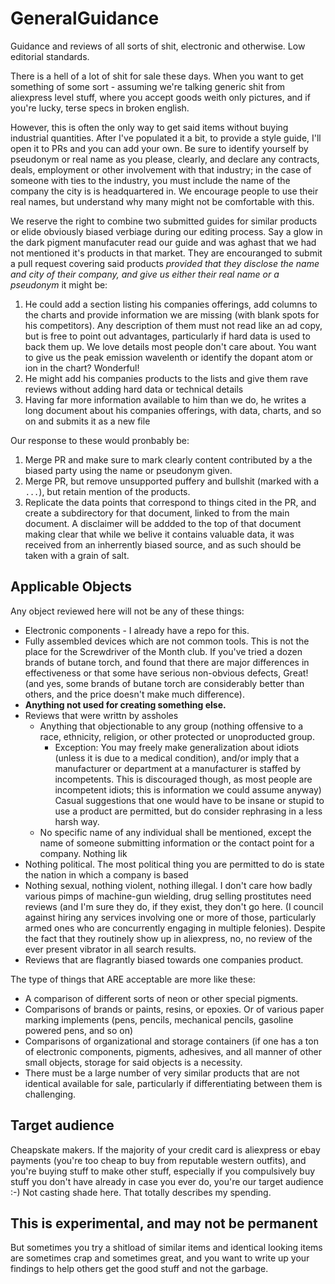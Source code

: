 # GeneralGuidance
Guidance and reviews of all sorts of shit, electronic and otherwise. Low editorial standards. 


There is a hell of a lot of shit for sale these days. When you want to get something of some sort - assuming we're talking generic shit from aliexpress level stuff, where you accept goods weith only pictures, and if you're lucky, terse specs in broken english. 

However, this is often the only way to get said items without buying industrial quantities. After I've populated it a bit, to provide a style guide, I'll open it to PRs and you can add your own. Be sure to identify yourself by pseudonym or real name as you please, clearly, and declare any contracts, deals, employment or other involvement with that industry; in the case of someone with ties to the industry, you must include the name of the company the city is is headquartered in. We encourage people to use their real names, but understand why many might not be comfortable with this. 

 We reserve the right to combine two submitted guides for similar products or elide obviously biased verbiage during our editing process. Say a glow in the dark pigment manufacuter read our guide and was aghast that we had not mentioned it's products in that market. They are encouranged to submit a pull request covering said products *provided that they disclose the name and city of their company, and give us either their real name or a pseudonym* it might be:
1. He could add a section listing his companies offerings, add columns to the charts and provide information we are missing (with blank spots for his competitors). Any description of them must not read like an ad copy, but is free to point out advantages, particularly if hard data is used to back them up. We love details most people don't care about. You want to give us the peak emission wavelenth or identify the dopant atom or ion in the chart? Wonderful!
2. He might add his companies products to the lists and give them rave reviews without adding hard data or technical details
3. Having far more information available to him than we do, he writes a long document about his companies offerings, with data, charts, and so on and submits it as a new file

Our response to these would pronbably be:
1. Merge PR and make sure to mark clearly content contributed by a the biased party using the name or pseudonym given. 
2. Merge PR, but remove unsupported puffery and bullshit (marked with a `...`), but retain mention of the products. 
3. Replicate the data points that correspond to things cited in the PR, and create a subdirectory for that document, linked to from the main document. A disclaimer will be addded to the top of that document making clear that while we belive it contains valuable data, it was received from an inherrently biased source, and as such should be taken with a grain of salt. 

## Applicable Objects
Any object reviewed here will not be any of these things:
* Electronic components - I already have a repo for this. 
* Fully assembled devices which are not common tools. This is not the place for the Screwdriver of the Month club. If you've tried a dozen brands of butane torch, and found that there are major differences in effectiveness or that some have serious non-obvious defects, Great! (and yes, some brands of butane torch are considerably better than others, and the price doesn't make much difference).
* **Anything not used for creating something else.**
* Reviews that were writtn by assholes
  * Anything that objectionable to any group (nothing offensive to a race, ethnicity, religion, or other protected or unoproducted group. 
    * Exception: You may freely make generalization about idiots (unless it is due to a medical condition), and/or imply that a manufacturer or department at a          manufacturer is staffed by incompetents. This is discouraged though, as most people are incompetent idiots; this is information we could assume anyway) Casual suggestions that one would have to be insane or stupid to use a product are permitted, but do consider rephrasing in a less harsh way.
  * No specific name of any individual shall be mentioned, except the name of someone submitting information or the contact point for a company. Nothing lik
* Nothing political. The most political thing you are permitted to do is state the nation in which a company is based
* Nothing sexual, nothing violent, nothing illegal. I don't care how badly various pimps of machine-gun wielding, drug selling prostitutes need reviews (and I'm sure they do, if they exist, they don't go here. (I council against hiring any services involving one or more of those, particularly armed ones who are concurrently engaging in multiple felonies). Despite the fact that they routinely show up in aliexpress, no, no review of the ever present vibrator in all search results. 
* Reviews that are flagrantly biased towards one companies product. 

The type of things that ARE acceptable are more like these:
* A comparison of different sorts of neon or other special pigments.
* Comparisons of brands or paints, resins, or epoxies. Or of various paper marking implements (pens, pencils, mechanical pencils, gasoline powered pens, and so on)
* Comparisons of organizational and storage containers (if one has a ton of electronic components, pigments, adhesives, and all manner of other small objects, storage for said objects is a necessity. 
* There must be a large number of very similar products that are not identical available for sale, particularly if differentiating between them is challenging. 

## Target audience
Cheapskate makers. If the majority of your credit card is aliexpress or ebay payments (you're too cheap to buy from reputable western outfits), and you're buying stuff to make other stuff, especially if you compulsively buy stuff you don't have already in case you ever do, you're our target audience :-) Not casting shade here. That totally describes my spending. 

## This is experimental, and may not be permanent
But sometimes you try a shitload of similar items and identical looking items are sometimes crap and sometimes great, and you want to write up your findings to help others get the good stuff and not the garbage. 
